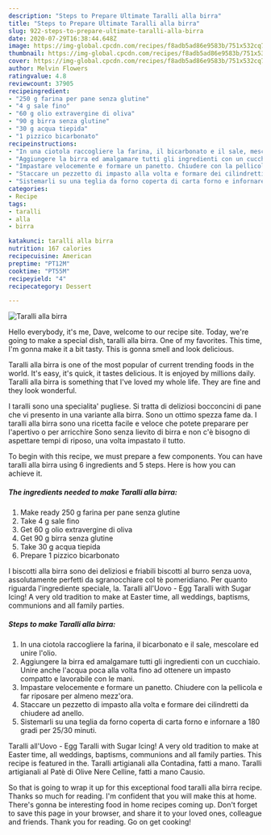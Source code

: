 ```yaml
---
description: "Steps to Prepare Ultimate Taralli alla birra"
title: "Steps to Prepare Ultimate Taralli alla birra"
slug: 922-steps-to-prepare-ultimate-taralli-alla-birra
date: 2020-07-29T16:38:44.648Z
image: https://img-global.cpcdn.com/recipes/f8adb5ad86e9583b/751x532cq70/taralli-alla-birra-recipe-main-photo.jpg
thumbnail: https://img-global.cpcdn.com/recipes/f8adb5ad86e9583b/751x532cq70/taralli-alla-birra-recipe-main-photo.jpg
cover: https://img-global.cpcdn.com/recipes/f8adb5ad86e9583b/751x532cq70/taralli-alla-birra-recipe-main-photo.jpg
author: Melvin Flowers
ratingvalue: 4.8
reviewcount: 37905
recipeingredient:
- "250 g farina per pane senza glutine"
- "4 g sale fino"
- "60 g olio extravergine di oliva"
- "90 g birra senza glutine"
- "30 g acqua tiepida"
- "1 pizzico bicarbonato"
recipeinstructions:
- "In una ciotola raccogliere la farina, il bicarbonato e il sale, mescolare ed unire l&#39;olio."
- "Aggiungere la birra ed amalgamare tutti gli ingredienti con un cucchiaio. Unire anche l&#39;acqua poca alla volta fino ad ottenere un impasto compatto e lavorabile con le mani."
- "Impastare velocemente e formare un panetto. Chiudere con la pellicola e far riposare per almeno mezz&#39;ora."
- "Staccare un pezzetto di impasto alla volta e formare dei cilindretti da chiudere ad anello."
- "Sistemarli su una teglia da forno coperta di carta forno e infornare a 180 gradi per 25/30 minuti."
categories:
- Recipe
tags:
- taralli
- alla
- birra

katakunci: taralli alla birra 
nutrition: 167 calories
recipecuisine: American
preptime: "PT12M"
cooktime: "PT55M"
recipeyield: "4"
recipecategory: Dessert

---
```



![Taralli alla birra](https://img-global.cpcdn.com/recipes/f8adb5ad86e9583b/751x532cq70/taralli-alla-birra-recipe-main-photo.jpg)

Hello everybody, it's me, Dave, welcome to our recipe site. Today, we're going to make a special dish, taralli alla birra. One of my favorites. This time, I'm gonna make it a bit tasty. This is gonna smell and look delicious.

Taralli alla birra is one of the most popular of current trending foods in the world. It's easy, it's quick, it tastes delicious. It is enjoyed by millions daily. Taralli alla birra is something that I've loved my whole life. They are fine and they look wonderful.

I taralli sono una specialita&#39; pugliese. Si tratta di deliziosi bocconcini di pane che vi presento in una variante alla birra. Sono un ottimo spezza fame da. I taralli alla birra sono una ricetta facile e veloce che potete preparare per l&#39;apertivo o per arricchire Sono senza lievito di birra e non c&#39;è bisogno di aspettare tempi di riposo, una volta impastato il tutto.


To begin with this recipe, we must prepare a few components. You can have taralli alla birra using 6 ingredients and 5 steps. Here is how you can achieve it.

<!--inarticleads1-->

##### The ingredients needed to make Taralli alla birra:

1. Make ready 250 g farina per pane senza glutine
1. Take 4 g sale fino
1. Get 60 g olio extravergine di oliva
1. Get 90 g birra senza glutine
1. Take 30 g acqua tiepida
1. Prepare 1 pizzico bicarbonato


I biscotti alla birra sono dei deliziosi e friabili biscotti al burro senza uova, assolutamente perfetti da sgranocchiare col tè pomeridiano. Per quanto riguarda l&#39;ingrediente speciale, la. Taralli all&#39;Uovo - Egg Taralli with Sugar Icing! A very old tradition to make at Easter time, all weddings, baptisms, communions and all family parties. 

<!--inarticleads2-->

##### Steps to make Taralli alla birra:

1. In una ciotola raccogliere la farina, il bicarbonato e il sale, mescolare ed unire l&#39;olio.
1. Aggiungere la birra ed amalgamare tutti gli ingredienti con un cucchiaio. Unire anche l&#39;acqua poca alla volta fino ad ottenere un impasto compatto e lavorabile con le mani.
1. Impastare velocemente e formare un panetto. Chiudere con la pellicola e far riposare per almeno mezz&#39;ora.
1. Staccare un pezzetto di impasto alla volta e formare dei cilindretti da chiudere ad anello.
1. Sistemarli su una teglia da forno coperta di carta forno e infornare a 180 gradi per 25/30 minuti.


Taralli all&#39;Uovo - Egg Taralli with Sugar Icing! A very old tradition to make at Easter time, all weddings, baptisms, communions and all family parties. This recipe is featured in the. Taralli artigianali alla Contadina, fatti a mano. Taralli artigianali al Patè di Olive Nere Celline, fatti a mano Causio. 

So that is going to wrap it up for this exceptional food taralli alla birra recipe. Thanks so much for reading. I'm confident that you will make this at home. There's gonna be interesting food in home recipes coming up. Don't forget to save this page in your browser, and share it to your loved ones, colleague and friends. Thank you for reading. Go on get cooking!
